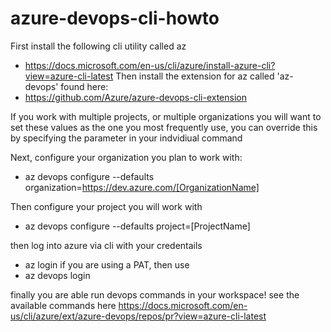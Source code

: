 # azure-devops-cli-howto

First install the following cli utility called az
 * https://docs.microsoft.com/en-us/cli/azure/install-azure-cli?view=azure-cli-latest
Then install the extension for az called 'az-devops' found here:
 * https://github.com/Azure/azure-devops-cli-extension

If you work with multiple projects, or multiple organizations you will want to set these values as the one you most frequently use, you can override this by specifying the parameter in your indvidiual command

Next, configure your organization you plan to work with:
 * az devops configure --defaults organization=https://dev.azure.com/[OrganizationName]
 
Then configure your project you will work with
 * az devops configure --defaults project=[ProjectName]

then log into azure via cli with your credentails
 * az login
if you are using a PAT, then use
 * az devops login

finally you are able run devops commands in your workspace!
see the available commands here
https://docs.microsoft.com/en-us/cli/azure/ext/azure-devops/repos/pr?view=azure-cli-latest


